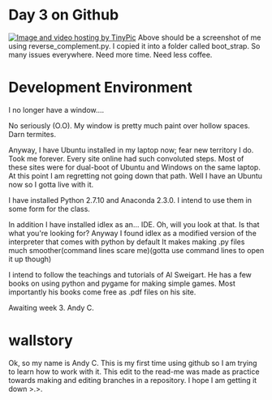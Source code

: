# Day 3 on Github
<a href="http://tinypic.com?ref=29xcgns" target="_blank"><img src="http://i61.tinypic.com/29xcgns.jpg" border="0" alt="Image and video hosting by TinyPic"></a>
Above should be a screenshot of me using reverse\_complement.py. I copied it into a folder called boot_strap.
So many issues everywhere. Need more time. Need less coffee. 






<h1> Development Environment </h1>

<p>
I no longer have a window....
</p>

<p>
  No seriously (O.O). 
  My window is pretty much paint over hollow spaces. Darn termites.
</p>

<p>
  Anyway, I have Ubuntu installed in my laptop now; fear new territory I do. 
  Took me forever. 
  Every site online had such convoluted steps. 
  Most of these sites were for dual-boot of Ubuntu and Windows on the same laptop. 
  At this point I am regretting not going down that path. 
  Well I have an Ubuntu now so I gotta live with it. 
</p>

<p>
I have installed Python 2.7.10 and Anaconda 2.3.0. 
I intend to use them in some form for the class.
</p>

<p>
In addition I have installed idlex as an... IDE. Oh, will you look at that. 
Is that what you're looking for? 
Anyway I found idlex as a modified version of the interpreter that comes with python by default
It makes making .py files much smoother(command lines scare me)(gotta use command lines to open it up though)
</p>

<p>
I intend to follow the teachings and tutorials of Al Sweigart. 
He has a few books on using python and pygame for making simple games.
Most importantly his books come free as .pdf files on his site. 
</p>

<p>
Awaiting week 3. 
Andy C. 
</p>

<h1>
wallstory
</h1>

<p>
Ok, so my name is Andy C.
This is my first time using github so I am trying to learn how to work with it. 
This edit to the read-me was made as practice towards making and editing branches in a repository.
I hope I am getting it down >.>. 
</p>
